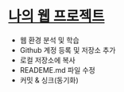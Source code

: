 # [나의 웹 프로젝트](http://ms733.github.io)

- 웹 환경 분석 및 학습
- Github 계정 등록 및 저장소 추가
- 로컬 저장소에 복사
- READEME.md 파일 수정
- 커밋 & 싱크(동기화)